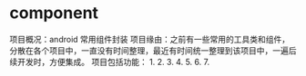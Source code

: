 # component
项目概况：android 常用组件封装
项目缘由：之前有一些常用的工具类和组件，分散在各个项目中，一直没有时间整理，最近有时间统一整理到该项目中，一遍后续开发时，方便集成。
项目包括功能：
1.
2.
3.
4.
5.
6.
7.

